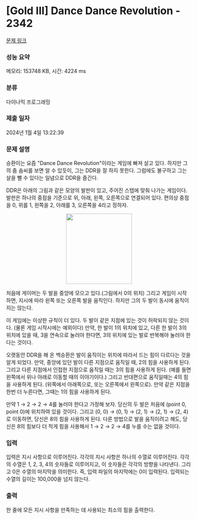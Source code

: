 # [Gold III] Dance Dance Revolution - 2342 

[문제 링크](https://www.acmicpc.net/problem/2342) 

### 성능 요약

메모리: 153748 KB, 시간: 4224 ms

### 분류

다이나믹 프로그래밍

### 제출 일자

2024년 1월 4일 13:22:39

### 문제 설명

<p>승환이는 요즘 "Dance Dance Revolution"이라는 게임에 빠져 살고 있다. 하지만 그의 춤 솜씨를 보면 알 수 있듯이, 그는 DDR을 잘 하지 못한다. 그럼에도 불구하고 그는 살을 뺄 수 있다는 일념으로 DDR을 즐긴다.</p>

<p>DDR은 아래의 그림과 같은 모양의 발판이 있고, 주어진 스텝에 맞춰 나가는 게임이다. 발판은 하나의 중점을 기준으로 위, 아래, 왼쪽, 오른쪽으로 연결되어 있다. 편의상 중점을 0, 위를 1, 왼쪽을 2, 아래를 3, 오른쪽을 4라고 정하자.</p>

<p style="text-align: center;"><img alt="" src="https://www.acmicpc.net/JudgeOnline/upload/201011/ddr.PNG" style="height:191px; width:179px"></p>

<p>처음에 게이머는 두 발을 중앙에 모으고 있다.(그림에서 0의 위치) 그리고 게임이 시작하면, 지시에 따라 왼쪽 또는 오른쪽 발을 움직인다. 하지만 그의 두 발이 동시에 움직이지는 않는다.</p>

<p>이 게임에는 이상한 규칙이 더 있다. 두 발이 같은 지점에 있는 것이 허락되지 않는 것이다. (물론 게임 시작시에는 예외이다) 만약, 한 발이 1의 위치에 있고, 다른 한 발이 3의 위치에 있을 때, 3을 연속으로 눌러야 한다면, 3의 위치에 있는 발로 반복해야 눌러야 한다는 것이다.</p>

<p>오랫동안 DDR을 해 온 백승환은 발이 움직이는 위치에 따라서 드는 힘이 다르다는 것을 알게 되었다. 만약, 중앙에 있던 발이 다른 지점으로 움직일 때, 2의 힘을 사용하게 된다. 그리고 다른 지점에서 인접한 지점으로 움직일 때는 3의 힘을 사용하게 된다. (예를 들면 왼쪽에서 위나 아래로 이동할 때의 이야기이다.) 그리고 반대편으로 움직일때는 4의 힘을 사용하게 된다. (위쪽에서 아래쪽으로, 또는 오른쪽에서 왼쪽으로). 만약 같은 지점을 한번 더 누른다면, 그때는 1의 힘을 사용하게 된다.</p>

<p>만약 1 → 2 → 2 → 4를 눌러야 한다고 가정해 보자. 당신의 두 발은 처음에 (point 0, point 0)에 위치하여 있을 것이다. 그리고 (0, 0) → (0, 1) → (2, 1) → (2, 1) → (2, 4)로 이동하면, 당신은 8의 힘을 사용하게 된다. 다른 방법으로 발을 움직이려고 해도, 당신은 8의 힘보다 더 적게 힘을 사용해서 1 → 2 → 2 → 4를 누를 수는 없을 것이다.</p>

### 입력 

 <p>입력은 지시 사항으로 이루어진다. 각각의 지시 사항은 하나의 수열로 이루어진다. 각각의 수열은 1, 2, 3, 4의 숫자들로 이루어지고, 이 숫자들은 각각의 방향을 나타낸다. 그리고 0은 수열의 마지막을 의미한다. 즉, 입력 파일의 마지막에는 0이 입력된다. 입력되는 수열의 길이는 100,000을 넘지 않는다.</p>

### 출력 

 <p>한 줄에 모든 지시 사항을 만족하는 데 사용되는 최소의 힘을 출력한다.</p>

